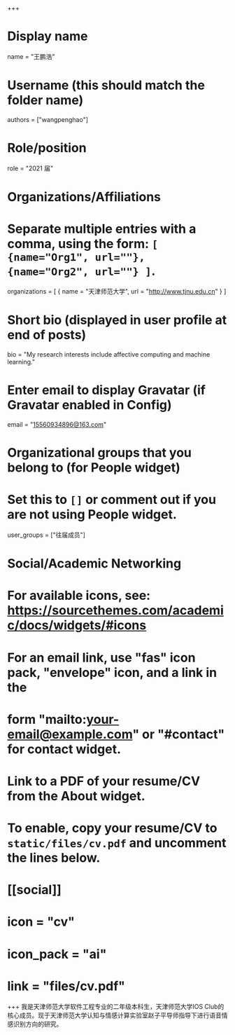 +++

# Display name

name = "王鹏浩"

# Username (this should match the folder name)

authors = ["wangpenghao"]

# Role/position

role = "2021 届"

# Organizations/Affiliations

#   Separate multiple entries with a comma, using the form: `[ {name="Org1", url=""}, {name="Org2", url=""} ]`.

organizations = [ { name = "天津师范大学", url = "http://www.tjnu.edu.cn" } ]

# Short bio (displayed in user profile at end of posts)

bio = "My research interests include affective computing and machine learning."

# Enter email to display Gravatar (if Gravatar enabled in Config)

email = "15560934896@163.com"

# Organizational groups that you belong to (for People widget)

#   Set this to `[]` or comment out if you are not using People widget.

user_groups = ["往届成员"]

# Social/Academic Networking

# For available icons, see: https://sourcethemes.com/academic/docs/widgets/#icons

#   For an email link, use "fas" icon pack, "envelope" icon, and a link in the

#   form "mailto:your-email@example.com" or "#contact" for contact widget.

# Link to a PDF of your resume/CV from the About widget.

# To enable, copy your resume/CV to `static/files/cv.pdf` and uncomment the lines below.

# [[social]]

#   icon = "cv"

#   icon_pack = "ai"

#   link = "files/cv.pdf"

+++
我是天津师范大学软件工程专业的二年级本科生，天津师范大学IOS Club的核心成员。现于天津师范大学认知与情感计算实验室赵子平导师指导下进行语音情感识别方向的研究。
